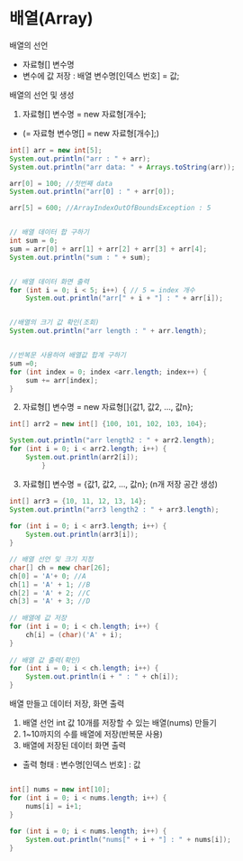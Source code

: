 # 배열(Array)
배열의 선언
- 자료형[] 변수명
- 변수에 값 저장 : 배열 변수명[인덱스 번호] = 값;

배열의 선언 및 생성
1. 자료형[] 변수명 = new 자료형[개수];
- (= 자료형 변수명[] = new 자료형[개수];)
```java
int[] arr = new int[5];
System.out.println("arr : " + arr);
System.out.println("arr data: " + Arrays.toString(arr));

arr[0] = 100; //첫번째 data
System.out.println("arr[0] : " + arr[0]);

arr[5] = 600; //ArrayIndexOutOfBoundsException : 5


// 배열 데이터 합 구하기
int sum = 0;
sum = arr[0] + arr[1] + arr[2] + arr[3] + arr[4];
System.out.println("sum : " + sum);


// 배열 데이터 화면 출력
for (int i = 0; i < 5; i++) { // 5 = index 개수
	System.out.println("arr[" + i + "] : " + arr[i]);


//배열의 크기 값 확인(조회)
System.out.println("arr length : " + arr.length);


//반복문 사용하여 배열값 합계 구하기
sum =0;
for (int index = 0; index <arr.length; index++) {
	sum += arr[index];
}
```
2. 자료형[] 변수명 = new 자료형[]{값1, 값2, ..., 값n};
```java
int[] arr2 = new int[] {100, 101, 102, 103, 104};

System.out.println("arr length2 : " + arr2.length);
for (int i = 0; i < arr2.length; i++) {
	System.out.println(arr2[i]);
		}
```
3. 자료형[] 변수명 = {값1, 값2, ..., 값n}; (n개 저장 공간 생성)
```java
int[] arr3 = {10, 11, 12, 13, 14};
System.out.println("arr3 length2 : " + arr3.length);
		
for (int i = 0; i < arr3.length; i++) {
	System.out.println(arr3[i]);
}
```

```java
// 배열 선언 및 크기 지정
char[] ch = new char[26]; 
ch[0] = 'A'+ 0; //A
ch[1] = 'A' + 1; //B
ch[2] = 'A' + 2; //C
ch[3] = 'A' + 3; //D
		
// 배열에 값 저장
for (int i = 0; i < ch.length; i++) {
	ch[i] = (char)('A' + i);
}
		
// 배열 값 출력(확인)
for (int i = 0; i < ch.length; i++) {
	System.out.println(i + " : " + ch[i]);
}
```

배열 만들고 데이터 저장, 화면 출력
1. 배열 선언 int 값 10개를 저장할 수 있는 배열(nums) 만들기
2. 1~10까지의 수를 배열에 저장(반복문 사용)
3. 배열에 저장된 데이터 화면 출력
- 출력 형태 : 변수명[인덱스 번호] : 값

```java

int[] nums = new int[10];
for (int i = 0; i < nums.length; i++) {
	nums[i] = i+1;
}
		
for (int i = 0; i < nums.length; i++) {
	System.out.println("nums[" + i + "] : " + nums[i]);
}
```

